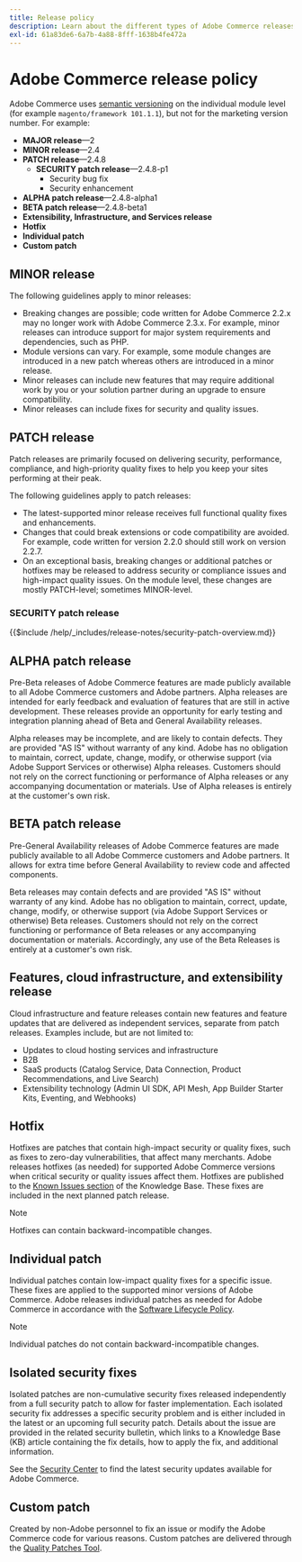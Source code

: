 ```yaml
---
title: Release policy
description: Learn about the different types of Adobe Commerce releases.
exl-id: 61a83de6-6a7b-4a88-8fff-1638b4fe472a
---
```

# Adobe Commerce release policy

Adobe Commerce uses [semantic versioning](https://semver.org/) on the individual module level (for example `magento/framework 101.1.1`), but not for the marketing version number. For example:

- **MAJOR release**—2
- **MINOR release**—2.4
- **PATCH release**—2.4.8
  - **SECURITY patch release**—2.4.8-p1
    - Security bug fix
    - Security enhancement
- **ALPHA patch release**—2.4.8-alpha1
- **BETA patch release**—2.4.8-beta1
- **Extensibility, Infrastructure, and Services release**
- **Hotfix**
- **Individual patch**
- **Custom patch**

## MINOR release

The following guidelines apply to minor releases:

- Breaking changes are possible; code written for Adobe Commerce 2.2.x may no longer work with Adobe Commerce 2.3.x. For example, minor releases can introduce support for major system requirements and dependencies, such as PHP.
- Module versions can vary. For example, some module changes are introduced in a new patch whereas others are introduced in a minor release.
- Minor releases can include new features that may require additional work by you or your solution partner during an upgrade to ensure compatibility.
- Minor releases can include fixes for security and quality issues.

## PATCH release

Patch releases are primarily focused on delivering security, performance, compliance, and high-priority quality fixes to help you keep your sites performing at their peak.

The following guidelines apply to patch releases:

- The latest-supported minor release receives full functional quality fixes and enhancements.
- Changes that could break extensions or code compatibility are avoided. For example, code written for version 2.2.0 should still work on version 2.2.7.
- On an exceptional basis, breaking changes or additional patches or hotfixes may be released to address security or compliance issues and high-impact quality issues. On the module level, these changes are mostly PATCH-level; sometimes MINOR-level.

### SECURITY patch release

{{$include /help/_includes/release-notes/security-patch-overview.md}}

## ALPHA patch release

Pre-Beta releases of Adobe Commerce features are made publicly available to all Adobe Commerce customers and Adobe partners. Alpha releases are intended for early feedback and evaluation of features that are still in active development. These releases provide an opportunity for early testing and integration planning ahead of Beta and General Availability releases.

Alpha releases may be incomplete, and are likely to contain defects. They are provided "AS IS" without warranty of any kind. Adobe has no obligation to maintain, correct, update, change, modify, or otherwise support (via Adobe Support Services or otherwise) Alpha releases. Customers should not rely on the correct functioning or performance of Alpha releases or any accompanying documentation or materials. Use of Alpha releases is entirely at the customer's own risk.

## BETA patch release

Pre-General Availability releases of Adobe Commerce features are made publicly available to all Adobe Commerce customers and Adobe partners. It allows for extra time before General Availability to review code and affected components.

Beta releases may contain defects and are provided "AS IS" without warranty of any kind. Adobe has no obligation to maintain, correct, update, change, modify, or otherwise support (via Adobe Support Services or otherwise) Beta releases. Customers should not rely on the correct functioning or performance of Beta releases or any accompanying documentation or materials. Accordingly, any use of the Beta Releases is entirely at a customer's own risk.

## Features, cloud infrastructure, and extensibility release

Cloud infrastructure and feature releases contain new features and feature updates that are delivered as independent services, separate from patch releases. Examples include, but are not limited to:

- Updates to cloud hosting services and infrastructure
- B2B
- SaaS products (Catalog Service, Data Connection, Product Recommendations, and Live Search)
- Extensibility technology (Admin UI SDK, API Mesh, App Builder Starter Kits, Eventing, and Webhooks)

## Hotfix

Hotfixes are patches that contain high-impact security or quality fixes, such as fixes to zero-day vulnerabilities, that affect many merchants. Adobe releases hotfixes (as needed) for supported Adobe Commerce versions when critical security or quality issues affect them. Hotfixes are published to the [Known Issues section](https://support.magento.com/hc/en-us/sections/360003869892-Known-issues-patches-attached-) of the Knowledge Base. These fixes are included in the next planned patch release.

>[!NOTE]
>
>Hotfixes can contain backward-incompatible changes.

## Individual patch

Individual patches contain low-impact quality fixes for a specific issue. These fixes are applied to the supported minor versions of Adobe Commerce. Adobe releases individual patches as needed for Adobe Commerce in accordance with the [Software Lifecycle Policy](https://www.adobe.com/content/dam/cc/en/legal/terms/enterprise/pdfs/Adobe-Commerce-Software-Lifecycle-Policy.pdf).

>[!NOTE]
>
>Individual patches do not contain backward-incompatible changes.

## Isolated security fixes

Isolated patches are non-cumulative security fixes released independently from a full security patch to allow for faster implementation. Each isolated security fix addresses a specific security problem and is either included in the latest or an upcoming full security patch. Details about the issue are provided in the related security bulletin, which links to a Knowledge Base (KB) article containing the fix details, how to apply the fix, and additional information.

See the [Security Center](https://helpx.adobe.com/security/products/magento.html) to find the latest security updates available for Adobe Commerce.

## Custom patch

Created by non-Adobe personnel to fix an issue or modify the Adobe Commerce code for various reasons. Custom patches are delivered through the [Quality Patches Tool](https://experienceleague.adobe.com/en/docs/commerce-operations/tools/quality-patches-tool/usage).

<!-- Last updated from includes: 2025-05-28 16:37:31 -->
